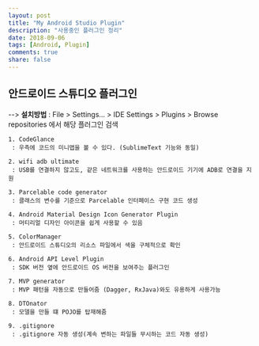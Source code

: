 ```yaml
---
layout: post
title: "My Android Studio Plugin"
description: "사용중인 플러그인 정리"
date: 2018-09-06
tags: [Android, Plugin]
comments: true
share: false
---
```


## 안드로이드 스튜디오 플러그인

--> **설치방법** : File > Settings… > IDE Settings > Plugins > Browse repositories 에서 해당 플러그인 검색

    1. CodeGlance
     : 우측에 코드의 미니맵을 볼 수 있다. (SublimeText 기능와 동일)  

    2. wifi adb ultimate
     : USB를 연결하지 않고도, 같은 네트워크를 사용하는 안드로이드 기기에 ADB로 연결을 지원  

    3. Parcelable code generator
     : 클래스의 변수를 기준으로 Parcelable 인터페이스 구현 코드 생성  

    4. Android Material Design Icon Generator Plugin
     : 머티리얼 디자인 아이콘을 쉽게 사용할 수 있음  

    5. ColorManager
     : 안드로이드 스튜디오의 리소스 파일에서 색을 구체적으로 확인  

    6. Android API Level Plugin
     : SDK 버전 옆에 안드로이드 OS 버전을 보여주는 플러그인  

    7. MVP generator
     : MVP 패턴을 자동으로 만들어줌 (Dagger, RxJava)와도 유용하게 사용가능  

    8. DTOnator
     : 모델을 만들 떄 POJO를 탑재해줌  

    9. .gitignore
     : .gitignore 자동 생성(계속 변하는 파일들 무시하는 코드 자동 생성)  
